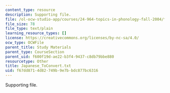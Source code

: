 ```yaml
---
content_type: resource
description: Supporting file.
file: /ol-ocw-studio-app/courses/24-964-topics-in-phonology-fall-2004/f67dd8714d82749b9e7bbdc877bc6316_Japanese_ToConvert.txt
file_size: 78
file_type: text/plain
learning_resource_types: []
license: https://creativecommons.org/licenses/by-nc-sa/4.0/
ocw_type: OCWFile
parent_title: Study Materials
parent_type: CourseSection
parent_uid: f600f19d-ae22-b3f4-9437-c8db79bbe880
resourcetype: Other
title: Japanese_ToConvert.txt
uid: f67dd871-4d82-749b-9e7b-bdc877bc6316
---
```

Supporting file.